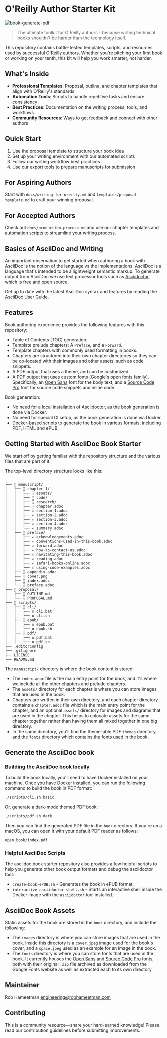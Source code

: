 # O'Reilly Author Starter Kit

[![book-generate-pdf](https://github.com/robhameetman/oreilly-starter/actions/workflows/publish.yaml/badge.svg?branch=main)](https://github.com/robhameetman/oreilly-starter/actions/workflows/publish.yaml)

> The ultimate toolkit for O'Reilly authors - because writing technical books
> shouldn't be harder than the technology itself.

This repository contains battle-tested templates, scripts, and resources used by
successful O'Reilly authors. Whether you're pitching your first book or working
on your tenth, this kit will help you work smarter, not harder.

## What's Inside

- **Professional Templates**: Proposal, outline, and chapter templates that align with O'Reilly's standards
- **Automation Tools**: Scripts to handle repetitive tasks and ensure consistency
- **Best Practices**: Documentation on the writing process, tools, and workflows
- **Community Resources**: Ways to get feedback and connect with other authors

## Quick Start

1. Use the proposal template to structure your book idea
2. Set up your writing environment with our automated scripts
3. Follow our writing workflow best practices
4. Use our export tools to prepare manuscripts for submission

## For Aspiring Authors

Start with `docs/writing-for-oreilly.md` and `templates/proposal-template.md` to
craft your winning proposal.

## For Accepted Authors

Check out `docs/production-process.md` and use our chapter templates and
automation scripts to streamline your writing process.

## Basics of AsciiDoc and Writing

An important observation to get started when authoring a book with AsciiDoc is the notion of the language vs the implementations. AsciiDoc is a language that's intended to be a lightweight semantic markup. To generate output from AsciiDoc we use text processor tools such as [Asciidoctor](https://asciidoctor.org/), which is free and open source.

Get up to date with the latest AsciiDoc syntax and features by reading the [AsciiDoc User Guide](https://asciidoctor.org/docs/asciidoc-writers-guide/).

## Features

Book authoring experience provides the following features with this repository:
- Table of Contents (TOC) generation.
- Template prelude chapters: A `Preface`, and a `Forward`.
- Template chapters with commonly used formatting in books.
- Chapters are structured into their own chapter directories so they can be co-located with their images and other assets, such as code snippets.
- A PDF output that uses a theme, and can be customized.
- A PDF output that uses custom fonts (Google's open fonts family). Specifically, an [Open Sans](https://fonts.google.com/specimen/Open+Sans) font for the body text, and a [Source Code Pro](https://fonts.google.com/specimen/Source+Code+Pro?query=source+code+pro) font for source code snippets and inline code.

Book generation:
- No need for a local installation of Asciidoctor, as the book generation is done via Docker.
- No need for special CI setup, as the book generation is done via Docker.
- Docker-based scripts to generate the book in various formats, including PDF, HTML and ePUB.

## Getting Started with AsciiDoc Book Starter

We start off by getting familiar with the repository structure and the various files that are part of it.

The top-level directory structure looks like this:

```
.
├── 📂 manuscript/
│   ├── 📂 chapter-1/
│   │   ├── 📁 assets/
│   │   ├── 📁 code/
│   │   ├── 📁 research/
│   │   ├── 📖 chapter.adoc
│   │   ├── ✍️ section-1.adoc
│   │   ├── ✍️ section-2.adoc
│   │   ├── ✍️ section-3.adoc
│   │   ├── ✍️ section-4.adoc
│   │   └── ✍️ summary.adoc
│   ├── 📂 preface/
│   │   ├── ✍️ acknowledgements.adoc
│   │   ├── ✍️ conventions-used-in-this-book.adoc
│   │   ├── ✍️ forward.adoc
│   │   ├── ✍️ how-to-contact-us.adoc
│   │   ├── ✍️ navitating-this-book.adoc
│   │   ├── ✍️ reading.adoc
│   │   ├── ✍️ safari-books-online.adoc
│   │   └── ✍️ using-code-examples.adoc
│   ├── 📖 appendix.adoc
│   ├── 🌌 cover.png
│   ├── 📖 index.adoc
│   └── 📖 preface.adoc
├── 📂 proposal/
│   ├── 📄 OUTLINE.md
│   └── 📄 PROPOSAL.md
├── 📂 scripts/
│   ├── 📂 cli/
│   │   ├── ⚙️ cli.bat
│   │   └── ⚙️ cli.sh
│   ├── 📂 epub/
│   │   ├── ⚙️ epub.bat
│   │   └── ⚙️ epub.sh
│   └── 📂 pdf/
│   │   ├── ⚙️ pdf.bat
│   │   └── ⚙️ pdf.sh
├── .editorConfig
├── .gitignore
├── LICENSE
└── README.md
```

The `manuscript/` directory is where the book content is stored:
- The `index.adoc` file is the main entry point for the book, and it's where we include all the other chapters and prelude chapters.
- The `assets/` directory for each chapter is where you can store images that are used in the book.
- Chapters are written in their own directory, and each chapter directory contains a `chapter.adoc` file which is the main entry point for the chapter, and an optional `assets/` directory for images and diagrams that are used in the chapter. This helps to colocate assets for the same chapter together rather than having them all mixed together in one big directory.
- In the same directory, you'll find the theme-able PDF `themes` directory, and the `fonts` directory which contains the fonts used in the book.

## Generate the AsciiDoc book

### Building the AsciiDoc book locally

To build the book locally, you'll need to have Docker installed on your machine. Once you have Docker installed, you can run the following command to build the book in PDF format:

```bash
./scripts/cli.sh basic
```

Or, generate a dark-mode themed PDF book:

```bash
./scripts/pdf.sh dark
```

Then you can find the generated PDF file in the `book` directory. If you're on a macOS, you can open it with your default PDF reader as follows:

```bash
open book/index.pdf
```

### Helpful AsciiDoc Scripts

The asciidoc book starter repository also provides a few helpful scripts to help you generate other book output formats and debug the asciidoctor tool:
- `create-book-ePUB.sh` - Generates the book in ePUB format.
- `interactive-asciidoctor-shell.sh` - Starts an interactive shell inside the Docker image with the `asciidoctor` tool installed.

## AsciiDoc Book Assets

Static assets for the book are stored in the `book` directory, and include the following:
- The `images` directory is where you can store images that are used in the book. Inside this directory is a `cover.jpeg` image used for the book's cover, and a `space.jpeg` used as an example for an image in the book.
- The `fonts` directory is where you can store fonts that are used in the book. It currently houses the [Open Sans](https://fonts.google.com/specimen/Open+Sans) and [Source Code Pro](https://fonts.google.com/specimen/Source+Code+Pro?query=source+code+pro) fonts, both with their original `.zip` file archived as downloaded from the Google Fonts website as well as extracted each to its own directory.

## Maintainer

Rob Hameetman <engineering@robhameetman.com>

## Contributing

This is a community resource—share your hard-earned knowledge! Please read our
contribution guidelines before submitting improvements.
